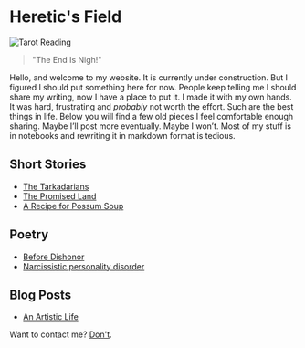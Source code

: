# Heretic's Field

![Tarot Reading](/images/Tarot.png)

> "The End Is Nigh!"

Hello, and welcome to my website. It is currently under construction. But I figured I should put something here for now. People keep telling me I should share my writing, now I have a place to put it. I made it with my own hands. It was hard, frustrating and _probably_ not worth the effort. Such are the best things in life. Below you will find a few old pieces I feel comfortable enough sharing. Maybe I’ll post more eventually. Maybe I won’t. Most of my stuff is in notebooks and rewriting it in markdown format is tedious. 

## Short Stories

- [The Tarkadarians](/stories/tarkadarians)
- [The Promised Land](/stories/promisedland)
- [A Recipe for Possum Soup](/stories/possumsoup)

## Poetry

- [Before Dishonor](/poems/beforedishonor)
- [Narcissistic personality disorder](/poems/narcissism) 

## Blog Posts

- [An Artistic Life](/blog/art)


Want to contact me? [Don't](/contact).
